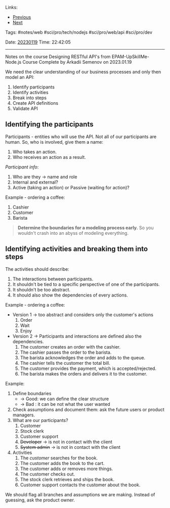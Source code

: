   
Links:
- [Previous](01%20Introduction%20to%20API%20design.md)
- [Next](03%20Creating%20the%20API.md)

Tags: #notes/web #sci/pro/tech/nodejs #sci/pro/web/api #sci/pro/dev 

Date: [20230119](../../../../200%20Diary/205%20Day/20230119.md)
Time: 22:42:05
_____

Notes on the course Designing RESTful API's from EPAM-UpSkillMe-Node.js Course
Complete by Arkadii Semenov on 2023.01.19

We need the clear understanding of our business processes and only then model an API:

1. Identify participants
2. Identify activities
3. Break into steps
4. Create API definitions
5. Validate API

## Identifying the participants

Participants - entities who will use the API. Not all of our participants are human.
So, who is involved, give them a name:

1. Who takes an action.
2. Who receives an action as a result.

_Participant info_:

1. Who are they -> name and role
2. Internal and external?
3. Active (taking an action) or Passive (waiting for action)?

Example - ordering a coffee:

1. Cashier
2. Customer
3. Barista

> **Determine the boundaries for a modeling process early.**
> So you wouldn't crash into an abyss of modeling everything.

## Identifying activities and breaking them into steps

The activities should describe:

1. The interactions between participants.
2. It shouldn't be tied to a specific perspective of one of the participants.
3. It shouldn't be too abstract.
4. It should also show the dependencies of every actions.

Example - ordering a coffee:

- Version 1 -> too abstract and considers only the customer's actions
  1. Order
  2. Wait
  3. Enjoy
- Version 2 -> Participants and interactions are defined also the dependencies.
  1. The customer creates an order with the cashier.
  2. The cashier passes the order to the barista.
  3. The barista acknowledges the order and adds to the queue.
  4. The cashier tells the customer the total bill.
  5. The customer provides the payment, which is accepted/rejected.
  6. The barista makes the orders and delivers it to the customer.

Example:

1. Define boundaries
   - -> Good: we can define the clear structure
   - -> Bad : it can be not what the user wanted
2. Check assumptions and document them: ask the future users or product managers.
3. What are our participants?
   1. Customer
   2. Stock clerk
   3. Customer support
   4. ~~Developer~~ -> is not in contact with the client
   5. ~~System admin~~ -> is not in contact with the client
4. Activities
   1. The _customer_ searches for the book.
   2. The customer adds the book to the cart.
   3. The customer adds or removes more things.
   4. The customer checks out.
   5. The stock clerk retrieves and ships the book.
   6. Customer support contacts the customer about the book.


We should flag all branches and assumptions we are making.
Instead of guessing, ask the product owner.
